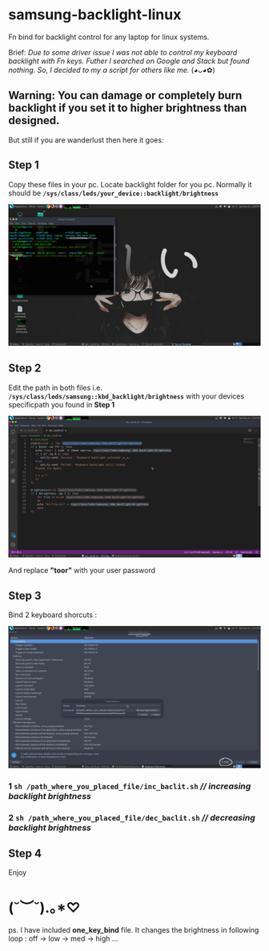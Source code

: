 # samsung-backlight-linux
Fn bind for backlight control for any laptop for linux systems.

Brief: 
     _Due to some driver issue I was not able to control my keyboard backlight with Fn keys. Futher I searched on Google and Stack but found nothing. So, I decided to my a script for others like me._ (◕ᴗ◕✿)

## Warning: You can damage or completely burn backlight if you set it to higher brightness than designed.
But still if you are wanderlust then here it goes:
## Step 1
Copy these files in your pc.
Locate backlight folder for you pc.
Normally it should be **`/sys/class/leds/your_device::backlight/brightness`**

<img src="./Images/Driver-folder.png" width="800"> 

## Step 2
Edit the path in both files i.e. **`/sys/class/leds/samsung::kbd_backlight/brightness`**
with your devices specificpath you found in **Step 1**

<img src="./Images/Script_file.png" width="800"> 

And replace **"toor"** with your user password 

## Step 3
Bind 2 keyboard shorcuts :

<img src="./Images/Keyboard-bind.png" width="800"> 

### 1 **`sh /path_where_you_placed_file/inc_baclit.sh`**   _// increasing backlight brightness_
### 2 **`sh /path_where_you_placed_file/dec_baclit.sh`**   _// decreasing backlight brightness_

## Step 4 
Enjoy

# (˘︶˘).｡*♡

ps. I have included **one_key_bind** file. It changes the brightness in following loop : off -> low -> med -> high ...
